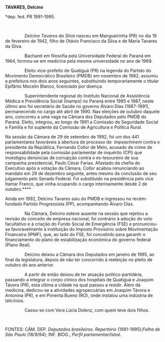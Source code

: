 **TAVARES, Delcino**

\*dep. fed. PR 1991-1995.

 

                *Delcino Tavares da Silva* nasceu em Mangueirinha (PR)
no dia 19 de fevereiro de 1942, filho de Otávio Francisco da Silva e de
Maria Tavares da Silva.

                Bacharel em filosofia pela Universidade Federal do
Paraná em 1964, formou-se em medicina pela mesma universidade no ano de
1969.

                Eleito vice-prefeito de Quatiguá (PR) na legenda do
Partido do Movimento Democrático Brasileiro (PMDB) em novembro de 1982,
assumiu a prefeitura nos dois anos seguintes, substituindo
temporariamente o titular Epifânio Mocelin Blanco, licenciado por
doença.

                Superintendente regional do Instituto Nacional de
Assistência Médica e Previdência Social (Inamps) no Paraná entre 1985 e
1987, neste último ano foi secretário de Saúde no governo Álvaro Dias
(1987-1991), permanecendo no cargo até abril de 1990. Nas eleições de
outubro daquele ano, concorreu a uma vaga na Câmara dos Deputados pelo
PMDB do Paraná. Eleito, integrou, ao longo de 1991 a Comissão de
Seguridade Social e Família e foi suplente da Comissão de Agricultura e
Política Rural.

Na sessão da Câmara de 29 de setembro de 1992, foi um dos 441
parlamentares favoráveis à abertura de processo de  *impeachment* contra
o presidente da República, Fernando Collor de Melo, acusado de crime de
responsabilidade pela comissão parlamentar de inquérito (CPI) que
investigou denúncias de corrupção contra o ex-tesoureiro de sua campanha
presidencial, Paulo César Farias. Afastado da chefia do Executivo após a
votação da Câmara, Collor acabou renunciando ao mandato em 29 de
dezembro seguinte, antes mesmo da conclusão de seu julgamento pelo
Senado Federal. Foi substituído na presidência pelo vice Itamar Franco,
que vinha ocupando o cargo interinamente desde 2 de outubro.****

Ainda em 1992, Delcino Tavares saiu do PMDB e ingressou no recém-fundado
Partido Progressista (PP), acompanhando Álvaro Dias.

                Na Câmara, Delcino esteve ausente na sessão que rejeitou
a revisão do conceito de empresa nacional, foi contrário à adoção do
voto facultativo e à criação do Fundo Social de Emergência (FSE) e
pronunciou-se favoravelmente à instituição do Imposto Provisório sobre
Movimentação Financeira (IPMF), que, ao lado do FSE, foi concebido para
garantir o financiamento do plano de estabilização econômica do governo
federal (Plano Real).

                Delcino deixou a Câmara dos Deputados em janeiro de
1995, ao final da legislatura, depois de não ter concorrido à reeleição
no pleito de outubro do ano anterior.

                A partir de então deixou de ter atuação
político-partidária, passando a integrar o corpo clínico dos hospitais
de Quatiguá e Joaquim Távora (PR), esta última a cidade na qual passou a
residir. Além da medicina, dedicou-se a atividades agropecuárias em
Joaquim Távora e Antonina (PR), e em Pimenta Bueno (RO), onde instalou
uma indústria de laticínios.

                Casou-se com Vera Lúcia Dolenz, com quem teve dois
filhos.

               

FONTES: CÂM. DEP. *Deputados brasileiros. Repertório* (1991-1995);*Folha
de São Paulo* (18/9/94); INF. BIOG.; *Perfil parlamentar/Istoé*.
